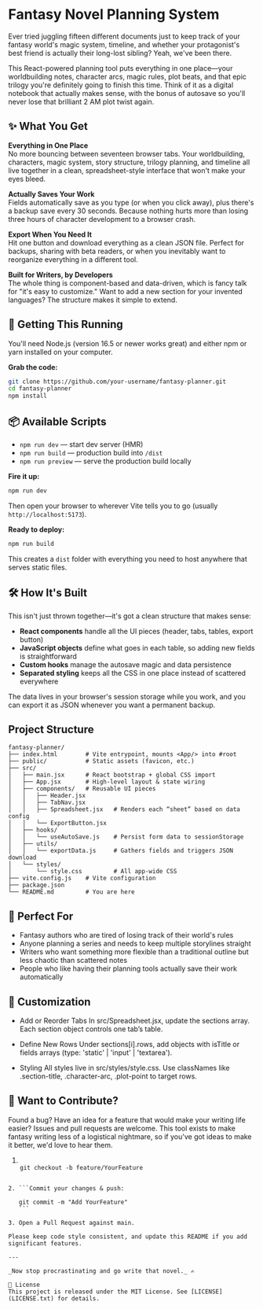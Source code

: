 # Fantasy Novel Planning System

Ever tried juggling fifteen different documents just to keep track of your fantasy world's magic system, timeline, and whether your protagonist's best friend is actually their long-lost sibling? Yeah, we've been there.

This React-powered planning tool puts everything in one place—your worldbuilding notes, character arcs, magic rules, plot beats, and that epic trilogy you're definitely going to finish this time. Think of it as a digital notebook that actually makes sense, with the bonus of autosave so you'll never lose that brilliant 2 AM plot twist again.

## ✨ What You Get

**Everything in One Place**  
No more bouncing between seventeen browser tabs. Your worldbuilding, characters, magic system, story structure, trilogy planning, and timeline all live together in a clean, spreadsheet-style interface that won't make your eyes bleed.

**Actually Saves Your Work**  
Fields automatically save as you type (or when you click away), plus there's a backup save every 30 seconds. Because nothing hurts more than losing three hours of character development to a browser crash.

**Export When You Need It**  
Hit one button and download everything as a clean JSON file. Perfect for backups, sharing with beta readers, or when you inevitably want to reorganize everything in a different tool.

**Built for Writers, by Developers**  
The whole thing is component-based and data-driven, which is fancy talk for "it's easy to customize." Want to add a new section for your invented languages? The structure makes it simple to extend.

## 🚀 Getting This Running

You'll need Node.js (version 16.5 or newer works great) and either npm or yarn installed on your computer.

**Grab the code:**

```bash
git clone https://github.com/your-username/fantasy-planner.git
cd fantasy-planner
npm install
```

## 📦 Available Scripts

- `npm run dev` — start dev server (HMR)
- `npm run build` — production build into `/dist`
- `npm run preview` — serve the production build locally

**Fire it up:**

```bash
npm run dev
```

Then open your browser to wherever Vite tells you to go (usually `http://localhost:5173`).

**Ready to deploy:**

```bash
npm run build
```

This creates a `dist` folder with everything you need to host anywhere that serves static files.

## 🛠 How It's Built

This isn't just thrown together—it's got a clean structure that makes sense:

- **React components** handle all the UI pieces (header, tabs, tables, export button)
- **JavaScript objects** define what goes in each table, so adding new fields is straightforward
- **Custom hooks** manage the autosave magic and data persistence
- **Separated styling** keeps all the CSS in one place instead of scattered everywhere

The data lives in your browser's session storage while you work, and you can export it as JSON whenever you want a permanent backup.

## Project Structure

```text
fantasy-planner/
├── index.html        # Vite entrypoint, mounts <App/> into #root
├── public/           # Static assets (favicon, etc.)
├── src/
│   ├── main.jsx      # React bootstrap + global CSS import
│   ├── App.jsx       # High-level layout & state wiring
│   ├── components/   # Reusable UI pieces
│   │   ├── Header.jsx
│   │   ├── TabNav.jsx
│   │   ├── Spreadsheet.jsx   # Renders each “sheet” based on data config
│   │   └── ExportButton.jsx
│   ├── hooks/
│   │   └── useAutoSave.js    # Persist form data to sessionStorage
│   ├── utils/
│   │   └── exportData.js     # Gathers fields and triggers JSON download
│   └── styles/
│       └── style.css         # All app-wide CSS
├── vite.config.js    # Vite configuration
├── package.json
└── README.md         # You are here
```

## 🎯 Perfect For

- Fantasy authors who are tired of losing track of their world's rules
- Anyone planning a series and needs to keep multiple storylines straight
- Writers who want something more flexible than a traditional outline but less chaotic than scattered notes
- People who like having their planning tools actually save their work automatically

## 🔧 Customization

- Add or Reorder Tabs
  In src/Spreadsheet.jsx, update the sections array. Each section object controls one tab’s table.

- Define New Rows
  Under sections[i].rows, add objects with isTitle or fields arrays (type: 'static' | 'input' | 'textarea').

- Styling
  All styles live in src/styles/style.css. Use classNames like .section-title, .character-arc, .plot-point to target rows.

## 🤝 Want to Contribute?

Found a bug? Have an idea for a feature that would make your writing life easier? Issues and pull requests are welcome. This tool exists to make fantasy writing less of a logistical nightmare, so if you've got ideas to make it better, we'd love to hear them.

1. ```Fork the repo & create a feature branch:

   git checkout -b feature/YourFeature
   ```

````

2. ```Commit your changes & push:

   git commit -m "Add YourFeature"
   ```

3. Open a Pull Request against main.

Please keep code style consistent, and update this README if you add significant features.

---

_Now stop procrastinating and go write that novel._ ✍️

📄 License
This project is released under the MIT License. See [LICENSE](LICENSE.txt) for details.
````
